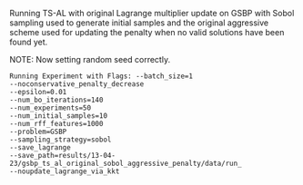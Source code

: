 Running TS-AL with original Lagrange multiplier update on GSBP with Sobol sampling 
used to generate initial samples and the original aggressive scheme used for
updating the penalty when no valid solutions have been found yet.

NOTE: Now setting random seed correctly.

``` 
Running Experiment with Flags: --batch_size=1
--noconservative_penalty_decrease
--epsilon=0.01
--num_bo_iterations=140
--num_experiments=50
--num_initial_samples=10
--num_rff_features=1000
--problem=GSBP
--sampling_strategy=sobol
--save_lagrange
--save_path=results/13-04-23/gsbp_ts_al_original_sobol_aggressive_penalty/data/run_
--noupdate_lagrange_via_kkt
```